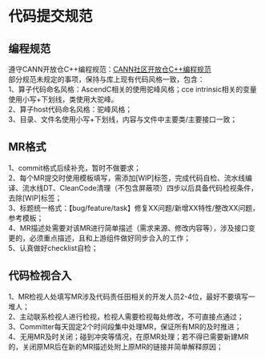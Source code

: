 # 代码提交规范
   
## 编程规范
遵守CANN开放仓C++编程规范：[CANN社区开放仓C++编程规范](https://gitcode.com/cann/community/blob/master/contributor/coding-standards/C++%20Coding%20standards.md)  
部分规范未规定的事项，保持与库上现有代码风格一致，包含：   
1、算子代码命名风格：AscendC相关的使用驼峰风格；cce intrinsic相关的变量使用小写+下划线，类使用大驼峰。  
2、算子host代码命名风格：驼峰风格；  
3、目录、文件名使用小写+下划线，内容与文件中主要类/主要接口一致；  

## MR格式
1、commit格式后续补充，暂时不做要求；  
2、每个MR提交时使用模板填写，需添加[WIP]标签，完成代码自检、流水线编译、流水线DT、CleanCode清理（不包含屏蔽项）四步以后具备代码检视条件，去除[WIP]标签；  
3、标题统一格式：【bug/feature/task】修复XX问题/新增XX特性/整改XX问题，参考模板；  
4、MR描述处需要对该MR进行简单描述（需求来源、修改内容等），涉及接口变更的，必须重点描述，且和上游组件做好同步合入的工作；  
5、认真做好checklist自检；  

## 代码检视合入
1、MR检视人处填写MR涉及代码责任田相关的开发人员2-4位，最好不要填写一堆人；  
2、主动联系检视人进行检视，检视人需要检视每处修改，不可直接点通过；  
3、Committer每天固定2个时间段集中处理MR，保证所有MR的及时推进；  
4、无用MR及时关闭；碰到冲突等情况，在原MR处理；若不得已需要新建MR的，关闭原MR后在新的MR描述处附上原MR的链接并简单解释原因；  
